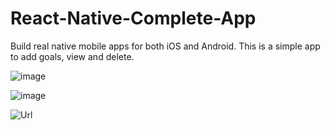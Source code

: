 # React-Native-Complete-App
Build real native mobile apps for both iOS and Android.
This is a simple app to add goals, view and delete.

![image](https://user-images.githubusercontent.com/91416868/194706190-08cd8962-2e56-47a2-9df4-b15065b429df.png)

![image](https://user-images.githubusercontent.com/91416868/194706040-30fbe18f-dbcd-4051-9d67-e5cac97090ca.png)

![Url](exp://exp.host/@chathra/goal-app?release-channel=default)


